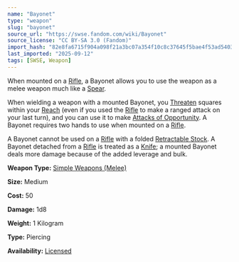 ```yaml
---
name: "Bayonet"
type: "weapon"
slug: "bayonet"
source_url: "https://swse.fandom.com/wiki/Bayonet"
source_license: "CC BY-SA 3.0 (Fandom)"
import_hash: "82e8fa6715f904a098f21a3bc07a354f10c8c37645f5bae4f53ad54038acd2dc"
last_imported: "2025-09-12"
tags: [SWSE, Weapon]
---
```

When mounted on a [Rifle](https://swse.fandom.com/wiki/Rifle), a Bayonet allows you to use the weapon as a melee weapon much like a [Spear](https://swse.fandom.com/wiki/Spear).

When wielding a weapon with a mounted Bayonet, you [Threaten](https://swse.fandom.com/wiki/Threaten) squares within your [Reach](https://swse.fandom.com/wiki/Reach) (even if you used the [Rifle](https://swse.fandom.com/wiki/Rifle) to make a ranged attack on your last turn), and you can use it to make [Attacks of Opportunity](https://swse.fandom.com/wiki/Attacks_of_Opportunity). A Bayonet requires two hands to use when mounted on a [Rifle](https://swse.fandom.com/wiki/Rifle).

A Bayonet cannot be used on a [Rifle](https://swse.fandom.com/wiki/Rifle) with a folded [Retractable Stock](https://swse.fandom.com/wiki/Retractable_Stock). A Bayonet detached from a [Rifle](https://swse.fandom.com/wiki/Rifle) is treated as a [Knife](https://swse.fandom.com/wiki/Knife); a mounted Bayonet deals more damage because of the added leverage and bulk.

**Weapon Type:** [Simple Weapons (Melee)](https://swse.fandom.com/wiki/Simple_Weapons_(Melee))

**Size:** Medium

**Cost:** 50

**Damage:** 1d8

**Weight:** 1 Kilogram

**Type:** Piercing

**Availability:** [Licensed](https://swse.fandom.com/wiki/Licensed)